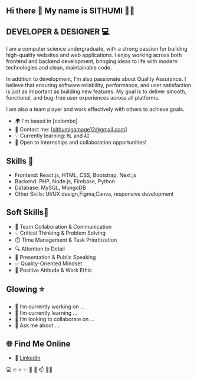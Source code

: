 ## Hi there 👋 My name is SITHUMI 🌟🤩


##  DEVELOPER & DESIGNER 💻

I am a computer science undergraduate, with a strong passion for building high-quality websites and web applications. I enjoy working across both frontend and backend development, bringing ideas to life with modern technologies and clean, maintainable code.

In addition to development, I’m also passionate about Quality Assurance. I believe that ensuring software reliability, performance, and user satisfaction is just as important as building new features. My goal is to deliver smooth, functional, and bug-free user experiences across all platforms.

I am also a team player and work effectively with others to achieve goals.

- 🌍 I'm based in [colombo]
- 📧 Contact me: [sithumigamage12@gmail.com]
- 💡 Currently learning: `ML` and `AI`
- 🤝 Open to Internships and collaboration opportunities!

## Skills 🚀

- Frontend: React.js, HTML, CSS, Bootstrap, Next.js
- Backend: PHP, Node.js, Firebase, Python
- Database: MySQL, MongoDB
- Other Skills: UI/UX design,Figma,Canva, responsive development

## Soft Skills🧠
- 🤝 Team Collaboration & Communication  
- 💡 Critical Thinking & Problem Solving  
- ⏱️ Time Management & Task Prioritization  
- 🔍 Attention to Detail  
- 💬 Presentation & Public Speaking    
- ✅ Quality-Oriented Mindset  
- 🧘 Positive Attitude & Work Ethic  

## Glowing ⭐

- 🔭 I’m currently working on ...
- 🌱 I’m currently learning ...
- 👯 I’m looking to collaborate on ...
- 💬 Ask me about ...

## 🌐 Find Me Online  
- 💼 [LinkedIn](https://linkedin.com/in/YOUR_LINKEDIN)




💻 🔥 ⭐ ✨ 🚀 🎯 📫 👩‍💻

